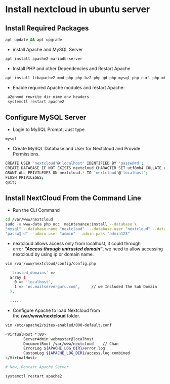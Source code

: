 # Install nextcloud in ubuntu server

## **Install Required Packages**

```bash
apt update && apt upgrade
```

- install Apache and MySQL Server

```bash
apt install apache2 mariadb-server 
```

- Install PHP and other Dependencies and Restart Apache

```bash
apt install libapache2-mod-php php-bz2 php-gd php-mysql php-curl php-mbstring php-imagick php-zip php-ctype php-curl php-dom php-json php-posix php-bcmath php-xml php-intl php-gmp zip unzip wget
```

- Enable required Apache modules and restart Apache:

```bash
 a2enmod rewrite dir mime env headers
 systemctl restart apache2
```

## **Configure MySQL Server**

- Login to MySQL Prompt, Just type

```bash
mysql
```

- Create MySQL Database and User for Nextcloud and Provide Permissions.

```bash
CREATE USER 'nextcloud'@'localhost' IDENTIFIED BY 'passw@rd';
CREATE DATABASE IF NOT EXISTS nextcloud CHARACTER SET utf8mb4 COLLATE utf8mb4_general_ci;
GRANT ALL PRIVILEGES ON nextcloud.* TO 'nextcloud'@'localhost';
FLUSH PRIVILEGES;
quit;
```

## **Install NextCloud From the Command Line**

- Run the CLI Command

```bash
cd /var/www/nextcloud
sudo -u www-data php occ  maintenance:install --database \
"mysql" --database-name "nextcloud"  --database-user "nextcloud" --database-pass \
"passw@rd" --admin-user "admin" --admin-pass "admin123"

```

- nextcloud allows access only from localhost, it could through error ***“Access through untrusted domain”***. we need to allow accessing nextcloud by using ip or domain name.

```bash
vim /var/www/nextcloud/config/config.php

  'trusted_domains' =>
  array (
    0 => 'localhost',
    1 => 'nc.mailserverguru.com',     // we Included the Sub Domain
  ),

  .....
```

- Configure Apache to load Nextcloud from the **/var/www/nextcloud** folder.

```bash
vim /etc/apache2/sites-enabled/000-default.conf

<VirtualHost *:80>
        ServerAdmin webmaster@localhost
        DocumentRoot /var/www/nextcloud    // Chan
        ErrorLog ${APACHE_LOG_DIR}/error.log
        CustomLog ${APACHE_LOG_DIR}/access.log combined
</VirtualHost>

# Now, Restart Apache Server

systemctl restart apache2
```